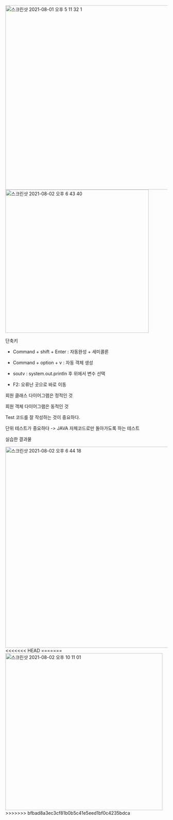 <img width="573" alt="스크린샷 2021-08-01 오후 5 11 32 1" src="https://user-images.githubusercontent.com/52316270/127840301-f70bd712-5a7b-4941-9de3-13619d03149c.png">

<img width="445" alt="스크린샷 2021-08-02 오후 6 43 40" src="https://user-images.githubusercontent.com/52316270/127841108-df5fa53e-bb1a-4714-8382-f01a60ea93fb.png">


단축키 

- Command + shift + Enter : 자동완성 + 세미콜론

- Command + option + v : 자동 객체 생성
- soutv : system.out.println 후 위에서 변수 선택
- F2: 오류난 곳으로 바로 이동



회원 클래스 다이어그램은 정적인 것

회원 객체 다이어그램은 동적인 것



Test 코드를  잘 작성하는 것이 중요하다.

단위 테스트가 중요하다 -> JAVA 자체코드로만 돌아가도록 하는 테스트



실습한 결과물

<img width="625" alt="스크린샷 2021-08-02 오후 6 44 18" src="https://user-images.githubusercontent.com/52316270/127841156-b663c04a-05b0-4d43-812d-148f0ca70af9.png">
<<<<<<< HEAD
=======

<img width="488" alt="스크린샷 2021-08-02 오후 10 11 01" src="https://user-images.githubusercontent.com/52316270/127875286-28bf260b-c9d2-4936-bc98-1de15d3f7894.png">
>>>>>>> bfbad8a3ec3cf81b0b5c41e5eed1bf0c4235bdca
